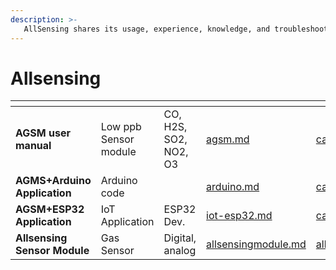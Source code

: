 ```yaml
---
description: >- 
   AllSensing shares its usage, experience, knowledge, and troubleshooting methods for the products it manufactures and sells
---
```


# Allsensing

<table data-column-title-hidden data-view="cards"><thead><tr><th></th><th></th><th></th><th data-hidden data-type="content-ref"></th><th data-hidden data-card-cover data-type="files"></th><th data-hidden data-type="content-ref"></th><th data-hidden data-card-target data-type="content-ref"></th></tr></thead>
<tbody>
<tr><td><strong>AGSM user manual</strong></td>
<td>Low ppb Sensor module</td>
<td>CO, H2S, SO2, NO2, O3</td>
<td><a href="agsm.md">agsm.md</a></td>
<td><a href="p1_image/AGSM_manual_title.webp">card_agsm_title.webp</a></td>
<td></td>
<td><a href="agsm.md">agsm.md</a></td></tr>

<tr><td><strong>AGMS+Arduino Application</strong></td>
<td>Arduino code</td>
<td></td>
<td><a href="arduino.md">arduino.md</a></td>
<td><a href="p2_image/card_asgm_arduino.webp">card_asgm_arduino.webp</a></td>
<td></td>
<td><a href="arduino.md">arduino.md</a></td></tr>

<tr><td><strong>AGSM+ESP32 Application</strong></td>
<td>IoT Application</td>
<td>ESP32 Dev.</td>
<td><a href="iot-esp32.md">iot-esp32.md</a>
</td><td><a href="p3_image/card_asgm_esp32.webp">card_asgm_esp32.webp</a></td>
<td></td>
<td><a href="iot-esp32.md">iot-esp32.md</a></td></tr>

<tr><td><strong>Allsensing Sensor Module</strong></td>
<td>Gas Sensor</td>
<td>Digital, analog</td>
<td><a href="allsensingmodule.md">allsensingmodule.md</a>
</td><td><a href="p4_image/allsensingModule_title.webp">allsensingModule_title.webp</a></td>
<td></td>
<td><a href="allsensingmodule.md">allsensingmodule.md</a></td></tr>

</tbody></table>

